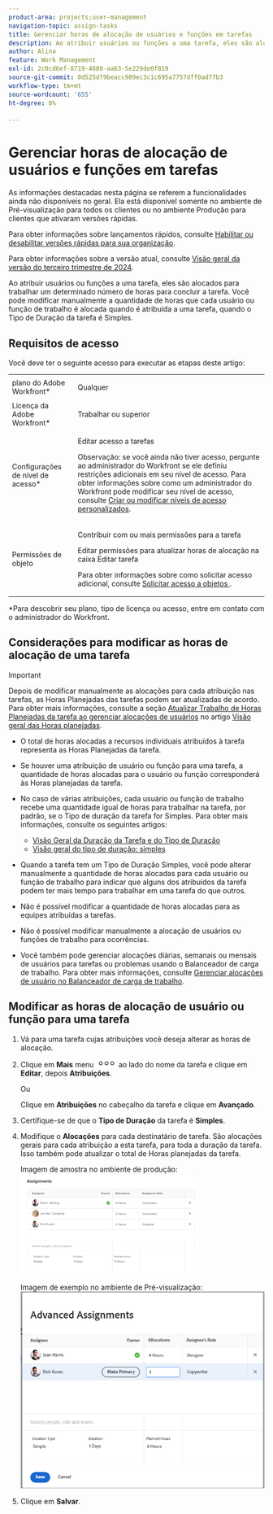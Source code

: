 ```yaml
---
product-area: projects;user-management
navigation-topic: assign-tasks
title: Gerenciar horas de alocação de usuários e funções em tarefas
description: Ao atribuir usuários ou funções a uma tarefa, eles são alocados para trabalhar um determinado número de horas para concluir a tarefa. Você pode modificar manualmente a quantidade de horas que cada usuário ou função de trabalho é alocada quando é atribuída a uma tarefa, quando o Tipo de Duração da tarefa é Simples.
author: Alina
feature: Work Management
exl-id: 2c0cd6ef-8719-4680-aa63-5e229de0f819
source-git-commit: 0d525df9beacc989ec3c1c695a7757dff0ad77b3
workflow-type: tm+mt
source-wordcount: '655'
ht-degree: 0%

---
```


# Gerenciar horas de alocação de usuários e funções em tarefas

<span class="preview">As informações destacadas nesta página se referem a funcionalidades ainda não disponíveis no geral. Ela está disponível somente no ambiente de Pré-visualização para todos os clientes ou no ambiente Produção para clientes que ativaram versões rápidas.</span>

<span class="preview">Para obter informações sobre lançamentos rápidos, consulte [Habilitar ou desabilitar versões rápidas para sua organização](/help/quicksilver/administration-and-setup/set-up-workfront/configure-system-defaults/enable-fast-release-process.md).</span>

<span class="preview">Para obter informações sobre a versão atual, consulte [Visão geral da versão do terceiro trimestre de 2024](/help/quicksilver/product-announcements/product-releases/24-q3-release-activity/24-q3-release-overview.md).</span>

Ao atribuir usuários ou funções a uma tarefa, eles são alocados para trabalhar um determinado número de horas para concluir a tarefa. Você pode modificar manualmente a quantidade de horas que cada usuário ou função de trabalho é alocada quando é atribuída a uma tarefa, quando o Tipo de Duração da tarefa é Simples.

## Requisitos de acesso

Você deve ter o seguinte acesso para executar as etapas deste artigo:

<table style="table-layout:auto"> 
 <col> 
 <col> 
 <tbody> 
  <tr> 
   <td role="rowheader">plano do Adobe Workfront*</td> 
   <td> <p>Qualquer</p> </td> 
  </tr> 
  <tr> 
   <td role="rowheader">Licença da Adobe Workfront*</td> 
   <td> <p>Trabalhar ou superior</p> </td> 
  </tr> 
  <tr> 
   <td role="rowheader">Configurações de nível de acesso*</td> 
   <td> <p>Editar acesso a tarefas</p> <p>Observação: se você ainda não tiver acesso, pergunte ao administrador do Workfront se ele definiu restrições adicionais em seu nível de acesso. Para obter informações sobre como um administrador do Workfront pode modificar seu nível de acesso, consulte <a href="../../../administration-and-setup/add-users/configure-and-grant-access/create-modify-access-levels.md" class="MCXref xref">Criar ou modificar níveis de acesso personalizados</a>.</p> </td> 
  </tr> 
  <tr> 
   <td role="rowheader">Permissões de objeto</td> 
   <td> <p>Contribuir com ou mais permissões para a tarefa</p> <p>Editar permissões para atualizar horas de alocação na caixa Editar tarefa</p> <p>Para obter informações sobre como solicitar acesso adicional, consulte <a href="../../../workfront-basics/grant-and-request-access-to-objects/request-access.md" class="MCXref xref">Solicitar acesso a objetos </a>.</p> </td> 
  </tr> 
 </tbody> 
</table>

&#42;Para descobrir seu plano, tipo de licença ou acesso, entre em contato com o administrador do Workfront.

## Considerações para modificar as horas de alocação de uma tarefa

>[!IMPORTANT]
>
>Depois de modificar manualmente as alocações para cada atribuição nas tarefas, as Horas Planejadas das tarefas podem ser atualizadas de acordo. Para obter mais informações, consulte a seção [Atualizar Trabalho de Horas Planejadas da tarefa ao gerenciar alocações de usuários](../../../manage-work/tasks/task-information/planned-hours.md#update) no artigo [Visão geral das Horas planejadas](../../../manage-work/tasks/task-information/planned-hours.md).

* O total de horas alocadas a recursos individuais atribuídos à tarefa representa as Horas Planejadas da tarefa.
* Se houver uma atribuição de usuário ou função para uma tarefa, a quantidade de horas alocadas para o usuário ou função corresponderá às Horas planejadas da tarefa.
* No caso de várias atribuições, cada usuário ou função de trabalho recebe uma quantidade igual de horas para trabalhar na tarefa, por padrão, se o Tipo de duração da tarefa for Simples. Para obter mais informações, consulte os seguintes artigos:

   * [Visão Geral da Duração da Tarefa e do Tipo de Duração](../../../manage-work/tasks/taskdurtn/task-duration-and-duration-type.md)
   * [Visão geral do tipo de duração: simples](../../../manage-work/tasks/taskdurtn/simple-duration-type.md)

* Quando a tarefa tem um Tipo de Duração Simples, você pode alterar manualmente a quantidade de horas alocadas para cada usuário ou função de trabalho para indicar que alguns dos atribuídos da tarefa podem ter mais tempo para trabalhar em uma tarefa do que outros.
* Não é possível modificar a quantidade de horas alocadas para as equipes atribuídas a tarefas.
* Não é possível modificar manualmente a alocação de usuários ou funções de trabalho para ocorrências.
* Você também pode gerenciar alocações diárias, semanais ou mensais de usuários para tarefas ou problemas usando o Balanceador de carga de trabalho. Para obter mais informações, consulte [Gerenciar alocações de usuário no Balanceador de carga de trabalho](../../../resource-mgmt/workload-balancer/manage-user-allocations-workload-balancer.md).

## Modificar as horas de alocação de usuário ou função para uma tarefa

1. Vá para uma tarefa cujas atribuições você deseja alterar as horas de alocação.
1. Clique em **Mais** menu ![](assets/qs-more-icon-on-an-object.png) ao lado do nome da tarefa e clique em **Editar**, depois **Atribuições**.

   Ou

   Clique em **Atribuições** no cabeçalho da tarefa e clique em **Avançado**.

1. Certifique-se de que o **Tipo de Duração** da tarefa é **Simples**.
1. Modifique o **Alocações** para cada destinatário de tarefa. São alocações gerais para cada atribuição a esta tarefa, para toda a duração da tarefa. Isso também pode atualizar o total de Horas planejadas da tarefa.

   Imagem de amostra no ambiente de produção:
   ![](assets/advanced-assignments-simple-duration-multiple-resources-nwe-350x198.png)

   <span class="preview">Imagem de exemplo no ambiente de Pré-visualização:</span>
   ![Modificar alocações](assets/advanced-assignments-duration-type-allocations.png)

1. Clique em **Salvar**.
